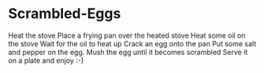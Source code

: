 # Scrambled-Eggs

Heat the stove 
Place a frying pan over the heated stove
Heat some oil on the stove
Wait for the oil to heat up
Crack an egg onto the pan
Put some salt and pepper on the egg.
Mush the egg until it becomes scrambled
Serve it on a plate and enjoy :-)
